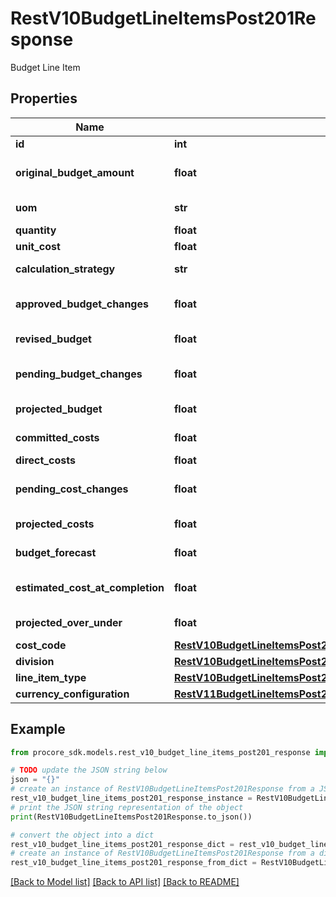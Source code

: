 # RestV10BudgetLineItemsPost201Response

Budget Line Item

## Properties

Name | Type | Description | Notes
------------ | ------------- | ------------- | -------------
**id** | **int** | ID | [optional] 
**original_budget_amount** | **float** | Original budget amount | [optional] 
**uom** | **str** | Unit of Measure | [optional] 
**quantity** | **float** | Quantity | [optional] 
**unit_cost** | **float** | Unit Cost | [optional] 
**calculation_strategy** | **str** | Calculation Strategy | [optional] 
**approved_budget_changes** | **float** | Approved budget changes | [optional] 
**revised_budget** | **float** | Revised budget | [optional] 
**pending_budget_changes** | **float** | Pending budget changes | [optional] 
**projected_budget** | **float** | Projected budget | [optional] 
**committed_costs** | **float** | Committed costs | [optional] 
**direct_costs** | **float** | Direct costs | [optional] 
**pending_cost_changes** | **float** | Pending cost changes | [optional] 
**projected_costs** | **float** | Projected costs | [optional] 
**budget_forecast** | **float** | Budget forecast | [optional] 
**estimated_cost_at_completion** | **float** | Estimated cost at completion | [optional] 
**projected_over_under** | **float** | Projected over under | [optional] 
**cost_code** | [**RestV10BudgetLineItemsPost201ResponseCostCode**](RestV10BudgetLineItemsPost201ResponseCostCode.md) |  | [optional] 
**division** | [**RestV10BudgetLineItemsPost201ResponseDivision**](RestV10BudgetLineItemsPost201ResponseDivision.md) |  | [optional] 
**line_item_type** | [**RestV10BudgetLineItemsPost201ResponseLineItemType**](RestV10BudgetLineItemsPost201ResponseLineItemType.md) |  | [optional] 
**currency_configuration** | [**RestV11BudgetLineItemsPost201ResponseCurrencyConfiguration**](RestV11BudgetLineItemsPost201ResponseCurrencyConfiguration.md) |  | [optional] 

## Example

```python
from procore_sdk.models.rest_v10_budget_line_items_post201_response import RestV10BudgetLineItemsPost201Response

# TODO update the JSON string below
json = "{}"
# create an instance of RestV10BudgetLineItemsPost201Response from a JSON string
rest_v10_budget_line_items_post201_response_instance = RestV10BudgetLineItemsPost201Response.from_json(json)
# print the JSON string representation of the object
print(RestV10BudgetLineItemsPost201Response.to_json())

# convert the object into a dict
rest_v10_budget_line_items_post201_response_dict = rest_v10_budget_line_items_post201_response_instance.to_dict()
# create an instance of RestV10BudgetLineItemsPost201Response from a dict
rest_v10_budget_line_items_post201_response_from_dict = RestV10BudgetLineItemsPost201Response.from_dict(rest_v10_budget_line_items_post201_response_dict)
```
[[Back to Model list]](../README.md#documentation-for-models) [[Back to API list]](../README.md#documentation-for-api-endpoints) [[Back to README]](../README.md)


